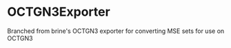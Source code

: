 OCTGN3Exporter
==============

Branched from brine's OCTGN3 exporter for converting MSE sets for use on OCTGN3
